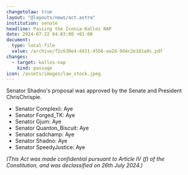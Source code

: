 ```yaml
---
changetolaw: true
layout: "@layouts/news/act.astro"
institution: senate
headline: Passing the Icenia-Kallos NAP
date: 2024-07-22 04:03:00 +01:00
document:
  type: local-file
  value: /archive/f2c630e4-d411-45b6-aa2d-9d4c2e101a9c.pdf
changes:
  - target: kallos-nap
    kind: passage
icon: /assets/images/law_stock.jpeg
---
```

Senator Shadno's proposal was approved by the Senate and President ChrisChrispie.<!--more-->

- Senator Complexii: Aye
- Senator Forged_TK: Aye
- Senator Gjum: Aye
- Senator Quanton_Biscuit: Aye
- Senator sadchamp: Aye
- Senator Shadno: Aye
- Senator SpeedyJustice: Aye

*(This Act was made confidential pursuant to Article IV (f) of the Constitution, and was declassified on 26th July 2024.)*
